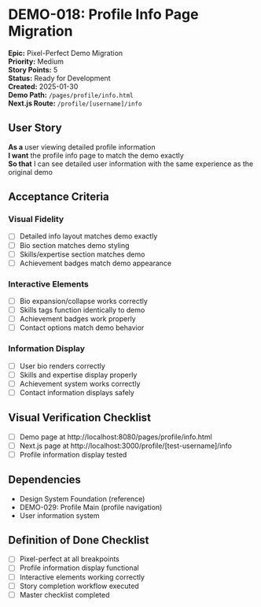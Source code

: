 # DEMO-018: Profile Info Page Migration

**Epic:** Pixel-Perfect Demo Migration  
**Priority:** Medium  
**Story Points:** 5  
**Status:** Ready for Development  
**Created:** 2025-01-30  
**Demo Path:** `/pages/profile/info.html`  
**Next.js Route:** `/profile/[username]/info`

## User Story

**As a** user viewing detailed profile information  
**I want** the profile info page to match the demo exactly  
**So that** I can see detailed user information with the same experience as the original demo

## Acceptance Criteria

### Visual Fidelity
- [ ] Detailed info layout matches demo exactly
- [ ] Bio section matches demo styling
- [ ] Skills/expertise section matches demo
- [ ] Achievement badges match demo appearance

### Interactive Elements
- [ ] Bio expansion/collapse works correctly
- [ ] Skills tags function identically to demo
- [ ] Achievement badges work properly
- [ ] Contact options match demo behavior

### Information Display
- [ ] User bio renders correctly
- [ ] Skills and expertise display properly
- [ ] Achievement system works correctly
- [ ] Contact information displays safely

## Visual Verification Checklist
- [ ] Demo page at http://localhost:8080/pages/profile/info.html
- [ ] Next.js page at http://localhost:3000/profile/[test-username]/info
- [ ] Profile information display tested

## Dependencies
- Design System Foundation (reference)
- DEMO-029: Profile Main (profile navigation)
- User information system

## Definition of Done Checklist
- [ ] Pixel-perfect at all breakpoints
- [ ] Profile information display functional
- [ ] Interactive elements working correctly
- [ ] Story completion workflow executed
- [ ] Master checklist completed